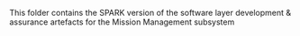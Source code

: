 This folder contains the SPARK version of the software layer development
& assurance artefacts for the Mission Management subsystem
